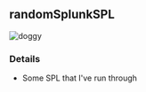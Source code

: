 ## randomSplunkSPL
<img src="https://image.ibb.co/bEF0B7/doggy.gif" alt="doggy" border="0">

### Details
- Some SPL that I've run through




